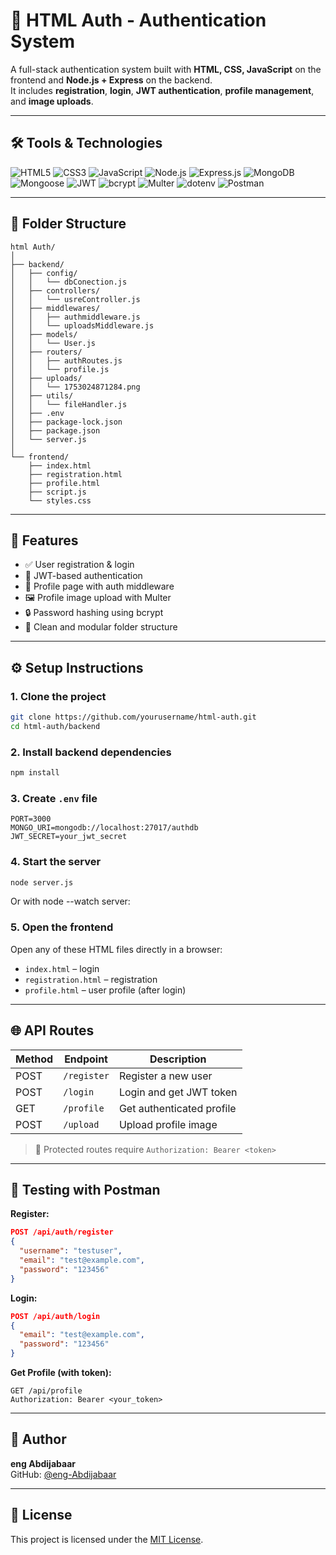 # 🔐 HTML Auth - Authentication System

A full-stack authentication system built with **HTML, CSS, JavaScript** on the frontend and **Node.js + Express** on the backend.  
It includes **registration**, **login**, **JWT authentication**, **profile management**, and **image uploads**.

---

## 🛠️ Tools & Technologies

![HTML5](https://img.shields.io/badge/HTML5-E34F26?style=for-the-badge&logo=html5&logoColor=white)
![CSS3](https://img.shields.io/badge/CSS3-1572B6?style=for-the-badge&logo=css3&logoColor=white)
![JavaScript](https://img.shields.io/badge/JavaScript-F7DF1E?style=for-the-badge&logo=javascript&logoColor=black)
![Node.js](https://img.shields.io/badge/Node.js-339933?style=for-the-badge&logo=node.js&logoColor=white)
![Express.js](https://img.shields.io/badge/Express.js-000000?style=for-the-badge&logo=express&logoColor=white)
![MongoDB](https://img.shields.io/badge/MongoDB-47A248?style=for-the-badge&logo=mongodb&logoColor=white)
![Mongoose](https://img.shields.io/badge/Mongoose-880000?style=for-the-badge&logo=mongoose&logoColor=white)
![JWT](https://img.shields.io/badge/JWT-000000?style=for-the-badge&logo=jsonwebtokens&logoColor=white)
![bcrypt](https://img.shields.io/badge/bcrypt-004880?style=for-the-badge&logo=security&logoColor=white)
![Multer](https://img.shields.io/badge/Multer-1E90FF?style=for-the-badge&logo=upload&logoColor=white)
![dotenv](https://img.shields.io/badge/Dotenv-ECD53F?style=for-the-badge&logo=envato&logoColor=black)
![Postman](https://img.shields.io/badge/Postman-FF6C37?style=for-the-badge&logo=postman&logoColor=white)

---

## 📁 Folder Structure

```
html Auth/
│
├── backend/
│   ├── config/
│   │   └── dbConection.js
│   ├── controllers/
│   │   └── usreController.js
│   ├── middlewares/
│   │   ├── authmiddleware.js
│   │   └── uploadsMiddleware.js
│   ├── models/
│   │   └── User.js
│   ├── routers/
│   │   ├── authRoutes.js
│   │   └── profile.js
│   ├── uploads/
│   │   └── 1753024871284.png
│   ├── utils/
│   │   └── fileHandler.js
│   ├── .env
│   ├── package-lock.json
│   ├── package.json
│   └── server.js
│
└── frontend/
    ├── index.html
    ├── registration.html
    ├── profile.html
    ├── script.js
    └── styles.css
```

---

## 🚀 Features

- ✅ User registration & login
- 🔐 JWT-based authentication
- 👤 Profile page with auth middleware
- 🖼️ Profile image upload with Multer
- 🔒 Password hashing using bcrypt
- 📂 Clean and modular folder structure

---

## ⚙️ Setup Instructions

### 1. Clone the project
```bash
git clone https://github.com/yourusername/html-auth.git
cd html-auth/backend
```

### 2. Install backend dependencies
```bash
npm install
```

### 3. Create `.env` file
```env
PORT=3000
MONGO_URI=mongodb://localhost:27017/authdb
JWT_SECRET=your_jwt_secret
```

### 4. Start the server
```bash
node server.js
```
Or with node --watch server:


### 5. Open the frontend
Open any of these HTML files directly in a browser:
- `index.html` – login
- `registration.html` – registration
- `profile.html` – user profile (after login)

---

## 🌐 API Routes

| Method | Endpoint        | Description              |
|--------|-----------------|--------------------------|
| POST   | `/register`     | Register a new user      |
| POST   | `/login`        | Login and get JWT token  |
| GET    | `/profile`      | Get authenticated profile|
| POST   | `/upload`       | Upload profile image     |

> 🔐 Protected routes require `Authorization: Bearer <token>`

---

## 🧪 Testing with Postman

**Register:**
```json
POST /api/auth/register
{
  "username": "testuser",
  "email": "test@example.com",
  "password": "123456"
}
```

**Login:**
```json
POST /api/auth/login
{
  "email": "test@example.com",
  "password": "123456"
}
```

**Get Profile (with token):**
```http
GET /api/profile
Authorization: Bearer <your_token>
```

---

## 🧑 Author

**eng Abdijabaar**  
GitHub: [@eng-Abdijabaar](https://github.com/eng-Abdijabaar)

---

## 📄 License

This project is licensed under the [MIT License](LICENSE).
